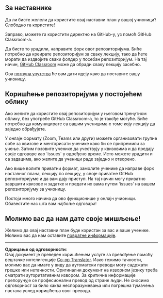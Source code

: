 <!--
CO_OP_TRANSLATOR_METADATA:
{
  "original_hash": "b37de02054fa6c0438ede6fabe1fdfb8",
  "translation_date": "2025-09-05T11:23:22+00:00",
  "source_file": "for-teachers.md",
  "language_code": "sr"
}
-->
## За наставнике

Да ли бисте желели да користите овај наставни план у вашој учионици? Слободно га користите!

Заправо, можете га користити директно на GitHub-у, уз помоћ GitHub Classroom-а.

Да бисте то урадили, направите форк овог репозиторијума. Биће потребно да креирате репозиторијум за сваку лекцију, тако да ћете морати да издвојите сваки фолдер у посебан репозиторијум. На тај начин, [GitHub Classroom](https://classroom.github.com/classrooms) може да обради сваку лекцију засебно.

Ова [потпуна упутства](https://github.blog/2020-03-18-set-up-your-digital-classroom-with-github-classroom/) ће вам дати идеју како да поставите вашу учионицу.

## Коришћење репозиторијума у постојећем облику

Ако желите да користите овај репозиторијум у његовом тренутном облику, без употребе GitHub Classroom-а, то је такође могуће. Биће потребно да комуницирате са вашим ученицима о томе коју лекцију да заједно обрађујете.

У онлајн формату (Zoom, Teams или други) можете организовати групне собе за квизове и менторисати ученике како би се припремили за учење. Затим позовите ученике да учествују у квизовима и да предају своје одговоре као 'issues' у одређено време. Исто можете урадити и са задацима, ако желите да ученици раде заједно и отворено.

Ако више волите приватни формат, замолите ученике да направе форк наставног плана, лекцију по лекцију, у своје приватне GitHub репозиторијуме и да вам дају приступ. На тај начин могу приватно завршити квизове и задатке и предати их вама путем 'issues' на вашем репозиторијуму за учионицу.

Постоји много начина да ово функционише у онлајн учионици. Обавестите нас шта вам најбоље одговара!

## Молимо вас да нам дате своје мишљење!

Желимо да овај наставни план буде користан за вас и ваше ученике. Молимо вас да нам оставите [повратне информације](https://forms.microsoft.com/Pages/ResponsePage.aspx?id=v4j5cvGGr0GRqy180BHbR2humCsRZhxNuI79cm6n0hRUQzRVVU9VVlU5UlFLWTRLWlkyQUxORTg5WS4u).

---

**Одрицање од одговорности**:  
Овај документ је преведен коришћењем услуге за превођење помоћу вештачке интелигенције [Co-op Translator](https://github.com/Azure/co-op-translator). Иако тежимо тачности, молимо вас да имате у виду да аутоматски преводи могу садржати грешке или нетачности. Оригинални документ на изворном језику треба сматрати ауторитативним извором. За критичне информације препоручује се професионални превод од стране људи. Не сносимо одговорност за било каква неспоразумевања или погрешна тумачења настала услед коришћења овог превода.